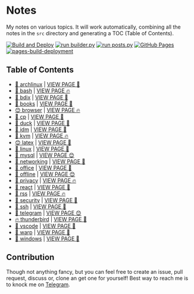 # Notes

My notes on various topics. It will work automatically, combining all the notes in the `src` directory and generating a TOC (Table of Contents).

[![Build and Deploy](https://github.com/SharafatKarim/notes/actions/workflows/action.yml/badge.svg)](https://github.com/SharafatKarim/notes/actions/workflows/action.yml)
[![run builder.py](https://github.com/SharafatKarim/notes/actions/workflows/action.yml/badge.svg)](https://github.com/SharafatKarim/notes/actions/workflows/action.yml)
[![run posts.py](https://github.com/SharafatKarim/notes/actions/workflows/posts.yml/badge.svg)](https://github.com/SharafatKarim/notes/actions/workflows/posts.yml)
[![GitHub Pages](https://github.com/SharafatKarim/notes/actions/workflows/gh-pages.yml/badge.svg)](https://github.com/SharafatKarim/notes/actions/workflows/gh-pages.yml)
[![pages-build-deployment](https://github.com/SharafatKarim/notes/actions/workflows/pages/pages-build-deployment/badge.svg)](https://github.com/SharafatKarim/notes/actions/workflows/pages/pages-build-deployment)


## Table of Contents

- [🎉 archlinux](src/archlinux.md) | <a href='https://sharafat.is-a.dev/notes/archlinux' target='_blank'>VIEW PAGE 🍕</a>
- [🎉 bash](src/bash.md) | <a href='https://sharafat.is-a.dev/notes/bash' target='_blank'>VIEW PAGE 🔥</a>
- [👾 bdix](src/bdix.md) | <a href='https://sharafat.is-a.dev/notes/bdix' target='_blank'>VIEW PAGE 🌈</a>
- [🌟 books](src/books.md) | <a href='https://sharafat.is-a.dev/notes/books' target='_blank'>VIEW PAGE 🤖</a>
- [😊 browser](src/browser.md) | <a href='https://sharafat.is-a.dev/notes/browser' target='_blank'>VIEW PAGE 🔥</a>
- [🌟 cp](src/cp.md) | <a href='https://sharafat.is-a.dev/notes/cp' target='_blank'>VIEW PAGE 🤖</a>
- [🚀 duck](src/duck.md) | <a href='https://sharafat.is-a.dev/notes/duck' target='_blank'>VIEW PAGE 🤖</a>
- [🎸 idm](src/idm.md) | <a href='https://sharafat.is-a.dev/notes/idm' target='_blank'>VIEW PAGE 🤖</a>
- [👾 kvm](src/kvm.md) | <a href='https://sharafat.is-a.dev/notes/kvm' target='_blank'>VIEW PAGE 🔥</a>
- [😊 latex](src/latex.md) | <a href='https://sharafat.is-a.dev/notes/latex' target='_blank'>VIEW PAGE 🎸</a>
- [🚀 linux](src/linux.md) | <a href='https://sharafat.is-a.dev/notes/linux' target='_blank'>VIEW PAGE 👾</a>
- [🍕 mysql](src/mysql.md) | <a href='https://sharafat.is-a.dev/notes/mysql' target='_blank'>VIEW PAGE 😊</a>
- [🤖 networking](src/networking.md) | <a href='https://sharafat.is-a.dev/notes/networking' target='_blank'>VIEW PAGE 🚀</a>
- [👾 office](src/office.md) | <a href='https://sharafat.is-a.dev/notes/office' target='_blank'>VIEW PAGE 🎸</a>
- [🌈 offline](src/offline.md) | <a href='https://sharafat.is-a.dev/notes/offline' target='_blank'>VIEW PAGE 😊</a>
- [🍕 privacy](src/privacy.md) | <a href='https://sharafat.is-a.dev/notes/privacy' target='_blank'>VIEW PAGE 🔥</a>
- [🍕 react](src/react.md) | <a href='https://sharafat.is-a.dev/notes/react' target='_blank'>VIEW PAGE 👾</a>
- [🤖 rss](src/rss.md) | <a href='https://sharafat.is-a.dev/notes/rss' target='_blank'>VIEW PAGE 🔥</a>
- [🎉 security](src/security.md) | <a href='https://sharafat.is-a.dev/notes/security' target='_blank'>VIEW PAGE 🎉</a>
- [🍕 ssh](src/ssh.md) | <a href='https://sharafat.is-a.dev/notes/ssh' target='_blank'>VIEW PAGE 🚀</a>
- [🍕 telegram](src/telegram.md) | <a href='https://sharafat.is-a.dev/notes/telegram' target='_blank'>VIEW PAGE 😊</a>
- [🔥 thunderbird](src/thunderbird.md) | <a href='https://sharafat.is-a.dev/notes/thunderbird' target='_blank'>VIEW PAGE 🚀</a>
- [🌈 vscode](src/vscode.md) | <a href='https://sharafat.is-a.dev/notes/vscode' target='_blank'>VIEW PAGE 🤖</a>
- [🚀 warp](src/warp.md) | <a href='https://sharafat.is-a.dev/notes/warp' target='_blank'>VIEW PAGE 🌟</a>
- [🌈 windows](src/windows.md) | <a href='https://sharafat.is-a.dev/notes/windows' target='_blank'>VIEW PAGE 🎸</a>

## Contribution

Though not anything fancy, but you can feel free to create an issue, pull request, discuss or, clone an get one for yourself!
Best way to reach me is to knock me on [Telegram](https://t.me/SharafatKarim).

